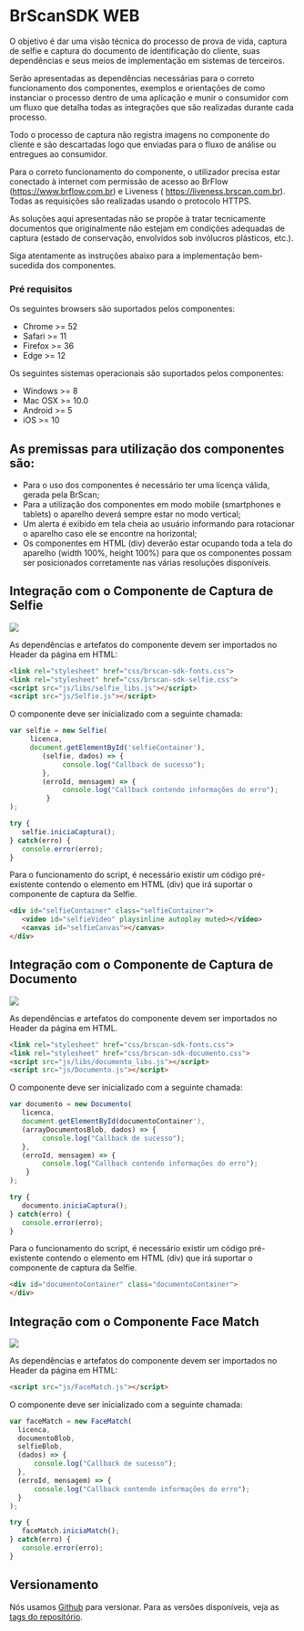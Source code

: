 # BrScanSDK WEB

O objetivo é dar uma visão técnica do processo de prova de vida, captura de selfie e captura do documento de identificação do cliente, suas dependências e seus meios de implementação em sistemas de terceiros.

Serão apresentadas as dependências necessárias para o correto funcionamento dos componentes, exemplos e orientações de como instanciar o processo dentro de uma aplicação e munir o consumidor com um fluxo que detalha todas as integrações que são realizadas durante cada processo.

Todo o processo de captura não registra imagens no componente do cliente e são descartadas logo que enviadas para o fluxo de análise ou entregues ao consumidor.

Para o correto funcionamento do componente, o utilizador precisa estar conectado à internet com permissão de acesso ao BrFlow (https://www.brflow.com.br) e Liveness ( https://liveness.brscan.com.br). Todas as requisições são realizadas usando o protocolo HTTPS.

As soluções aqui apresentadas não se propõe à tratar tecnicamente documentos que originalmente não estejam em condições adequadas de captura (estado de conservação, envolvidos sob invólucros plásticos, etc.).

Siga atentamente as instruções abaixo para a implementação bem-sucedida dos componentes.

### Pré requisitos
Os seguintes browsers são suportados pelos componentes:

- Chrome >= 52
- Safari >= 11
- Firefox >= 36
- Edge >= 12

Os seguintes sistemas operacionais são suportados pelos componentes:

- Windows >= 8
- Mac OSX >= 10.0
- Android >= 5
- iOS >= 10

## As premissas para utilização dos componentes são:
- Para o uso dos componentes é necessário ter uma licença válida, gerada pela BrScan;
- Para a utilização dos componentes em modo mobile (smartphones e tablets) o aparelho deverá sempre estar no modo vertical;
- Um alerta é exibido em tela cheia ao usuário informando para rotacionar o aparelho caso ele se encontre na horizontal;
- Os componentes em HTML (div) deverão estar ocupando toda a tela do aparelho (width 100%, height 100%) para que os componentes possam ser posicionados corretamente nas várias resoluções disponíveis.

## Integração com o Componente de Captura de Selfie

![](https://github.com/brscan/web-brscansdk-demo/blob/master/docs/diagrama_integracao_selfie.png)

As dependências e artefatos do componente devem ser importados no Header da página em HTML:

```html
<link rel="stylesheet" href="css/brscan-sdk-fonts.css">
<link rel="stylesheet" href="css/brscan-sdk-selfie.css">
<script src="js/libs/selfie_libs.js"></script>
<script src="js/Selfie.js"></script>
```
O componente deve ser inicializado com a seguinte chamada:

```javascript
var selfie = new Selfie(
     licenca,
     document.getElementById('selfieContainer'),
        (selfie, dados) => {
	         console.log("Callback de sucesso");
        },
        (erroId, mensagem) => {
	         console.log("Callback contendo informações do erro");
         }
);

try {
   selfie.iniciaCaptura();
} catch(erro) {
   console.error(erro);
}
```

Para o funcionamento do script, é necessário existir um código pré-existente contendo o elemento em HTML (div) que irá suportar o componente de captura da Selfie.
```html
<div id="selfieContainer" class="selfieContainer">
   <video id="selfieVideo" playsinline autoplay muted></video>
   <canvas id="selfieCanvas"></canvas>
</div>
```
## Integração com o Componente de Captura de Documento

![](https://github.com/brscan/web-brscansdk-demo/blob/master/docs/diagrama_integracao_documento.png)


As dependências e artefatos do componente devem ser importados no Header da página em HTML.

```html
<link rel="stylesheet" href="css/brscan-sdk-fonts.css">
<link rel="stylesheet" href="css/brscan-sdk-documento.css">
<script src="js/libs/documento_libs.js"></script>
<script src="js/Documento.js"></script>
```
O componente deve ser inicializado com a seguinte chamada:
```javascript
var documento = new Documento(
   licenca,
   document.getElementById(documentoContainer'),
   (arrayDocumentosBlob, dados) => {
	    console.log("Callback de sucesso");
   },
   (erroId, mensagem) => {
	    console.log("Callback contendo informações do erro");
    }
);

try {
   documento.iniciaCaptura();
} catch(erro) {
   console.error(erro);
}
```
Para o funcionamento do script, é necessário existir um código pré-existente contendo o elemento em HTML (div) que irá suportar o componente de captura da Selfie.

```html
<div id="documentoContainer" class="documentoContainer">
</div>
```
## Integração com o Componente Face Match

![](https://github.com/brscan/web-brscansdk-demo/blob/master/docs/diagrama_integracao_facematch.png)

As dependências e artefatos do componente devem ser importados no Header da página em HTML:
```html
<script src="js/FaceMatch.js"></script>
```
O componente deve ser inicializado com a seguinte chamada:

```javascript
var faceMatch = new FaceMatch(
  licenca,
  documentoBlob,
  selfieBlob,
  (dados) => {
	  console.log("Callback de sucesso");
  },
  (erroId, mensagem) => {
	  console.log("Callback contendo informações do erro");
  }
);

try {
   faceMatch.iniciaMatch();
} catch(erro) {
   console.error(erro);
}
```

## Versionamento

Nós usamos [Github](https://github.com/) para versionar. Para as versões disponíveis, veja as [tags do repositório](https://github.com/brscan/web-brscansdk-demo). 
